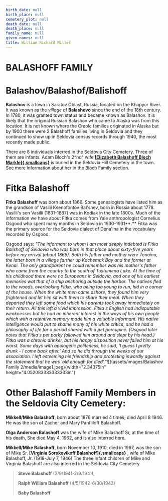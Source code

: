 ```yaml
---
birth_date: null
birth_place: null
cemetery_plot: null
death_date: null
death_place: null
family_name: null
given_names: null
title: William Richard Miller
---
```


# BALASHOFF FAMILY

# Balashov/Balashof/Balishoff

**Balashov** is a town in Saratov Oblast, Russia, located on the Khopyor
River. It was known as the *village* of **Balashovo** since the end of
the 18th century. In 1780, it was granted town status and became known
as Balashov. It is likely that the original Russian Balashov who came to
Alaska was from this location. It is not known where the Creole families
originated in Alaska but by 1900 there were 2 Balashoff families living
in Seldovia and they continued to show up in Seldovia census records
through 1940, the most recently made public.

There are 8 individuals interred in the Seldovia City Cemetery. Three of
them are infants. Adam Bloch's 2^nd^ wife [**[Elizabeth Balashoff Bloch
Markle]{.smallcaps}**](../Word_Documents/Adam%20Bloch%20and%20English.doc)
is buried in the Seldovia Hill Cemetery in the town. See more
information about her in the Bloch Family section.

# Fitka Balashoff

**Fitka Balashoff** was born about 1866. Some genealogists
have listed him as the grandson of Vasilii Ksenofontov Bal'shev, born in
Russia about 1778. Vasilii's son Vasilli (1831-1887) was in Kodiak in
the late 1800s. Much of the information we have about Fitka comes from
Yale anthropologist Cornelius Osgood who spent many months in Seldovia
in 1930-1931**.** Fitka was the primary source for the Seldovia dialect
of Dena\'ina in the vocabulary recorded by Osgood.

Osgood says: *\"The informant to whom I am most deeply indebted is Fitka
Balishoff of Seldovia who was born in that place about sixty-five years
before my arrival (about 1866). Both his father and mother were Tanaina,
the latter born in a village farther up Kachemak Bay and the former at
Kenai. The only grandparent he could remember was his mother\'s father
who came from the country to the south of Tustumena Lake. At the time of
his childhood there were no Europeans in Seldovia, and one of his
earliest memories wat that of a ship anchoring outside the harbor. The
natives fled to the woods, overlooking Fitka, who being too young to
run, hid in a corner of the house. When the white men came ashore, they
found him very frightened and let him sit with them to share their meal.
When they departed they left some food which his parents took away
immediately on their return. All this left a vivid impression. Fitka\'s
English had indisputable weaknesses but he had an inherent interest in
the ways of his own people which with a retentive memory made him a
valuable informant. His native intelligence would put to shame many of
his white critics, and he had a philosophy of life for a period shared
with a pet porcupine. (Osgood later notes that Fitka\'s pet porky
followed him around and slept by his head.) Fitka was a chronic drinker,
but his happy disposition never failed him at his worst. Some days with
apologetic politeness, he said, \'I guess I pretty drunk - I come back
after.\' And so he did through the weeks of our association. I left
esteeming his friendship and protesting inwardly against the statement
that he was \'old enough for
died\'.\"*![](assets/images/Balashov Family 2/media/image1.jpeg){width="2.34375in"
height="4.052083333333333in"}

# Other Balashoff Family Members in the Seldovia City Cemetery:

**Mikkell/Mike Balashoff**, born about 1876 married 4
times; died April 8 1946. He was the son of Zacher and Mary Panfilloff
Balashoff.

**Olga Anderson Balashoff** was the wife of Mike Balashoff
Sr, at the time of his death, She died May 4, 1962, and is also interred
here.

**Mikkell/Mike Balashoff**, born November 10, 1910, died
in 1967, was the son of Mike Sr. **[Virginia Sorokovikoff
Balashoff]{.smallcaps}** , wife of Mike Balashoff, Jr. (1918-July 7,
1946) The three infant children of Mike and Virginia Balashoff are also
interred in the Seldovia City Cemetery

> **Steve Balashoff** (2/9/1941-2/9/1941),
>
> **Ralph William Balashoff** (4/5/1942-6/30/1942)
>
> **Baby Balashoff**
